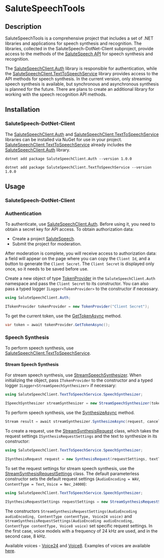 # SaluteSpeechTools

## Description

SaluteSpeechTools is a comprehensive project that includes a set of .NET libraries and applications for speech synthesis and recognition.
The libraries, collected in the SaluteSpeech-DotNet-Client subproject, provide access to the methods of the [SaluteSpeech API](https://developers.sber.ru/docs/ru/salutespeech/category-overview) for speech synthesis and recognition.

The [SaluteSpeechClient.Auth](./SaluteSpeech-DotNet-Client/SaluteSpeechClient.Auth) library is responsible for authentication,
while the [SaluteSpeechClient.TextToSpeechService](./SaluteSpeech-DotNet-Client/SaluteSpeechClient.TextToSpeechService) library provides access to the API methods for speech synthesis. In the current version, only streaming speech synthesis is available, but synchronous and asynchronous synthesis is planned for the future. There are plans to create an additional library for working with the speech recognition API methods.

## Installation

### SaluteSpeech-DotNet-Client

The [SaluteSpeechClient.Auth](./SaluteSpeech-DotNet-Client/SaluteSpeechClient.Auth)
and [SaluteSpeechClient.TextToSpeechService](./SaluteSpeech-DotNet-Client/SaluteSpeechClient.TextToSpeechService) libraries can be
installed via NuGet for use in your project.
[SaluteSpeechClient.TextToSpeechService](./SaluteSpeech-DotNet-Client/SaluteSpeechClient.TextToSpeechService) already includes the [SaluteSpeechClient.Auth](./SaluteSpeech-DotNet-Client/SaluteSpeechClient.Auth) library.

`dotnet add package SaluteSpeechClient.Auth --version 1.0.0`

`dotnet add package SaluteSpeechClient.TextToSpeechService --version 1.0.0`

## Usage

### SaluteSpeech-DotNet-Client

### Authentication

To authenticate, use [SaluteSpeechClient.Auth](./SaluteSpeech-DotNet-Client/SaluteSpeechClient.Auth).
Before using it, you need to obtain a secret key for API access.
To obtain authorization data:

* Create a project [SaluteSpeech](https://developers.sber.ru/docs/ru/salutespeech/integration).
* Submit the project for moderation.

After moderation is complete, you will receive access to authorization data:
a field will appear on the page where you can copy the `Client Id`, and a button to generate the `Client Secret`.
The `Client Secret` is displayed only once, so it needs to be saved before use.

Create a new object of type [TokenProvider](./SaluteSpeech-DotNet-Client/SaluteSpeechClient.Auth/TokenProvider.cs)
in the `SaluteSpeechClient.Auth` namespace and pass the `Client Secret` to its constructor.
You can also pass a typed logger `ILogger<TokenProvider>` to the constructor if necessary.

```csharp
using SaluteSpeechClient.Auth;

ITokenProvider tokenProvider = new TokenProvider("Client Secret");
```

To get the current token, use the [GetTokenAsync](./SaluteSpeech-DotNet-Client/SaluteSpeechClient.Auth/TokenProvider.cs) method.

```csharp
var token = await tokenProvider.GetTokenAsync();
```

### Speech Synthesis

To perform speech synthesis, use [SaluteSpeechClient.TextToSpeechService](./SaluteSpeech-DotNet-Client/SaluteSpeechClient.TextToSpeechService).

#### Stream Speech Synthesis

For stream speech synthesis, use [StreamSpeechSynthesizer](./SaluteSpeech-DotNet-Client/SaluteSpeechClient.TextToSpeechService/SpeechSynthesizer/StreamSpeechSynthesizer.cs).
When initializing the object, pass `ITokenProvider` to the constructor and a typed logger `ILogger<StreamSpeechSynthesizer>` if necessary:

```csharp
using SaluteSpeechClient.TextToSpeechService.SpeechSynthesizer;

ISpeechSynthesizer streamSynthesizer = new StreamSpeechSynthesizer(tokenProvider);
```

To perform speech synthesis, use the [SynthesizeAsync](./SaluteSpeech-DotNet-Client/SaluteSpeechClient.TextToSpeechService/SpeechSynthesizer/StreamSpeechSynthesizer.cs) method.

```csharp
Stream result = await streamSynthesizer.SynthesizeAsync(request, cancellationToken);
```

To create a request, use the [StreamSynthesisRequest](./SaluteSpeech-DotNet-Client/SaluteSpeechClient.TextToSpeechService/SpeechSynthesizer/StreamSynthesisRequest.cs) class, which takes the request settings `ISynthesisRequestSettings` and the text to synthesize in its constructor:

```csharp
using SaluteSpeechClient.TextToSpeechService.SpeechSynthesizer;

ISynthesisRequest request = new SynthesisRequest(requestSettings, textToSynthesize);
```

To set the request settings for stream speech synthesis, use the [StreamSynthesisRequestSettings](./SaluteSpeech-DotNet-Client/SaluteSpeechClient.TextToSpeechService/SpeechSynthesizer/StreamSynthesisRequestSettings.cs) class.
The default parameterless constructor sets the default request settings (`AudioEncoding = WAV`, `ContentType = Text`, `Voice = Nec_24000`):

```csharp
using SaluteSpeechClient.TextToSpeechService.SpeechSynthesizer;

ISynthesisRequestSettings requestSettings = new StreamSynthesisRequestSettings();
```

The constructors `StreamSynthesisRequestSettings(AudioEncoding audioEncoding, ContentType contentType, Voice24 voice)` and `StreamSynthesisRequestSettings(AudioEncoding audioEncoding, ContentType contentType, Voice8 voice)` set specific request settings.
In the first case, voice models with a frequency of 24 kHz are used, and in the second case, 8 kHz.

Available voices - [Voice24](./SaluteSpeech-DotNet-Client/SaluteSpeechClient.TextToSpeechService/SpeechSynthesizer/Enums/Voice24.cs) and [Voice8](./SaluteSpeech-DotNet-Client/SaluteSpeechClient.TextToSpeechService/SpeechSynthesizer/Enums/Voice8.cs).
Examples of voices are available [here](https://developers.sber.ru/docs/ru/salutespeech/synthesis/voices).

